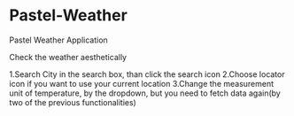 # Pastel-Weather
Pastel Weather Application

Check the weather aesthetically

1.Search City in the search box, than click the search icon
2.Choose locator icon if you want to use your current location
3.Change the measurement unit of temperature, by the dropdown, but you need to fetch data again(by two of the previous functionalities)

